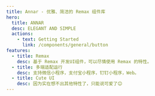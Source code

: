 ```yaml
---
title: Annar - 优雅、简洁的 Remax 组件库
hero:
  title: ANNAR
  desc: ELEGANT AND SIMPLE
  actions:
    - text: Getting Started
      link: /components/general/button
features:
  - title: Remax
    desc: 基于 Remax 开发UI组件，可以尽情使用 Remax 的特性。
  - title: 多端适配运行
    desc: 支持微信小程序，支付宝小程序，钉钉小程序，Web。
  - title: Cute UI
    desc: 因为实在想不出其他特性了，只能说可爱了😊
---
```

